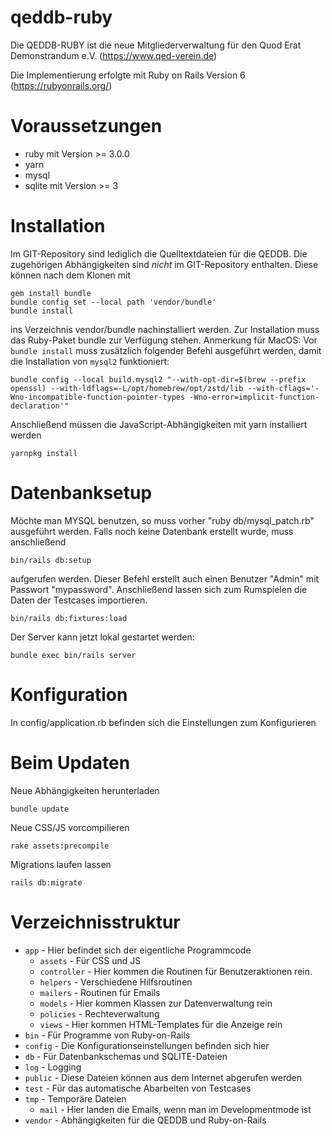 # qeddb-ruby
Die QEDDB-RUBY ist die neue Mitgliederverwaltung für den Quod Erat Demonstrandum e.V. (https://www.qed-verein.de)

Die Implementierung erfolgte mit Ruby on Rails Version 6 (https://rubyonrails.org/)

Voraussetzungen
============

* ruby mit Version >= 3.0.0
* yarn
* mysql
* sqlite mit Version >= 3


Installation
============

Im GIT-Repository sind lediglich die Quelltextdateien für die QEDDB.
Die zugehörigen Abhängigkeiten sind *nicht* im GIT-Repository enthalten. Diese können nach dem Klonen mit

    gem install bundle
    bundle config set --local path 'vendor/bundle'
    bundle install

ins Verzeichnis vendor/bundle nachinstalliert werden. Zur Installation muss das Ruby-Paket bundle zur Verfügung stehen.
Anmerkung für MacOS: Vor `bundle install` muss zusätzlich folgender Befehl ausgeführt werden, damit die Installation von `mysql2` funktioniert:

    bundle config --local build.mysql2 "--with-opt-dir=$(brew --prefix openssl) --with-ldflags=-L/opt/homebrew/opt/zstd/lib --with-cflags='-Wno-incompatible-function-pointer-types -Wno-error=implicit-function-declaration'"

Anschließend müssen die JavaScript-Abhängigkeiten mit yarn installiert werden

    yarnpkg install

Datenbanksetup
==============

Möchte man MYSQL benutzen, so muss vorher "ruby db/mysql_patch.rb" ausgeführt werden.
Falls noch keine Datenbank erstellt wurde, muss anschließend

    bin/rails db:setup

aufgerufen werden. Dieser Befehl erstellt auch einen Benutzer "Admin" mit Passwort "mypassword".
Anschließend lassen sich zum Rumspielen die Daten der Testcases importieren.

    bin/rails db:fixtures:load

Der Server kann jetzt lokal gestartet werden:

    bundle exec bin/rails server

Konfiguration
======================
In config/application.rb befinden sich die Einstellungen zum Konfigurieren

Beim Updaten
======================
Neue Abhängigkeiten herunterladen

    bundle update

Neue CSS/JS vorcompilieren

    rake assets:precompile

Migrations laufen lassen

    rails db:migrate

Verzeichnisstruktur
======================
* `app`    - Hier befindet sich der eigentliche Programmcode
  * `assets`     - Für CSS und JS
  * `controller` - Hier kommen die Routinen für Benutzeraktionen rein.
  * `helpers`    - Verschiedene Hilfsroutinen
  * `mailers`    - Routinen für Emails
  * `models`     - Hier kommen Klassen zur Datenverwaltung rein
  * `policies`   - Rechteverwaltung
  * `views`      - Hier kommen HTML-Templates für die Anzeige rein
* `bin`    - Für Programme von Ruby-on-Rails
* `config` - Die Konfigurationseinstellungen befinden sich hier
* `db`     - Für Datenbankschemas und SQLITE-Dateien
* `log`    - Logging
* `public` - Diese Dateien können aus dem Internet abgerufen werden
* `test`   - Für das automatische Abarbeiten von Testcases
* `tmp`    - Temporäre Dateien
  * `mail` - Hier landen die Emails, wenn man im Developmentmode ist
* `vendor` - Abhängigkeiten für die QEDDB und Ruby-on-Rails
